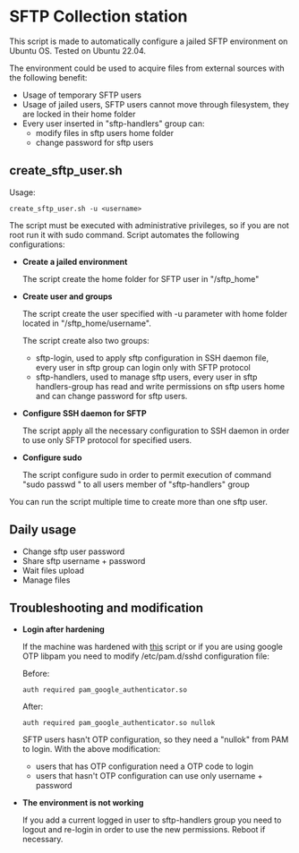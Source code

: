 # SFTP Collection station

This script is made to automatically configure a jailed SFTP environment on Ubuntu OS. Tested on Ubuntu 22.04.

The environment could be used to acquire files from external sources with the following benefit:

- Usage of temporary SFTP users
- Usage of jailed users, SFTP users cannot move through filesystem, they are locked in their home folder
- Every user inserted in "sftp-handlers" group can:
  - modify files in sftp users home folder
  - change password for sftp users

## create_sftp_user.sh

Usage:

```
create_sftp_user.sh -u <username>
```

The script must be executed with administrative privileges, so if you are not root run it with sudo command. Script automates the following configurations:

- **Create a jailed environment**
  
  The script create the home folder for SFTP user in "/sftp_home"

- **Create user and groups**
  
  The script create the user specified with -u parameter with home folder located in "/sftp_home/username".
  
  The script create also two groups:
  - sftp-login, used to apply sftp configuration in SSH daemon file, every user in sftp group can login only with SFTP protocol
  - sftp-handlers, used to manage sftp users, every user in sftp handlers-group has read and write permissions on sftp users home and can change password for sftp users.  
  
- **Configure SSH daemon for SFTP**
  
  The script apply all the necessary configuration to SSH daemon in order to use only SFTP protocol for specified users.
  
- **Configure sudo**
  
  The script configure sudo in order to permit execution of command "sudo passwd <sftp user username>" to all users member of "sftp-handlers" group

You can run the script multiple time to create more than one sftp user.

## Daily usage

- Change sftp user password
- Share sftp username + password 
- Wait files upload
- Manage files 

## Troubleshooting and modification

- **Login after hardening**
  
  If the machine was hardened with [this](https://github.com/cardinsou/Ubuntu-22.04-hardening) script or if you are using google OTP libpam you need to modify /etc/pam.d/sshd configuration file:
  
  Before:
  ```
  auth required pam_google_authenticator.so
  ```
  After:
  ```
  auth required pam_google_authenticator.so nullok
  ``` 
  SFTP users hasn't OTP configuration, so they need a "nullok" from PAM to login. With the above modification:
  - users that has OTP configuration need a OTP code to login
  - users that hasn't OTP configuration can use only username + password

- **The environment is not working**

  If you add a current logged in user to sftp-handlers group you need to logout and re-login in order to use the new permissions. Reboot if necessary.

